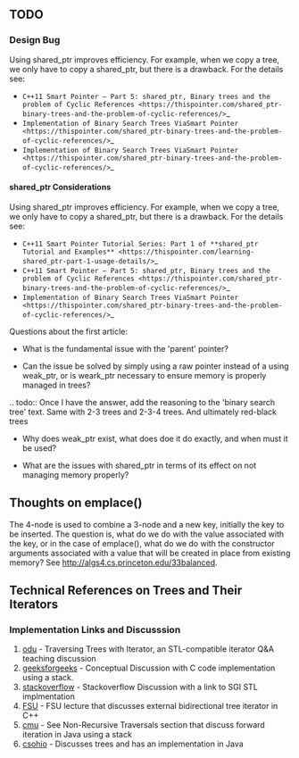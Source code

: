 ## TODO

### Design Bug

Using shared\_ptr<Node> improves efficiency. For example, when we copy a tree, we only have to copy a shared\_ptr, but there is a drawback. For the details see:

* `C++11 Smart Pointer – Part 5: shared_ptr, Binary trees and the problem of Cyclic References <https://thispointer.com/shared_ptr-binary-trees-and-the-problem-of-cyclic-references/>`_
* `Implementation of Binary Search Trees ViaSmart Pointer <https://thispointer.com/shared_ptr-binary-trees-and-the-problem-of-cyclic-references/>`_
* `Implementation of Binary Search Trees ViaSmart Pointer <https://thispointer.com/shared_ptr-binary-trees-and-the-problem-of-cyclic-references/>`_

#### shared\_ptr Considerations

Using shared_ptr<Node> improves efficiency. For example, when we copy a tree, we only have to copy a shared_ptr, but there is a drawback. For the details see:

* `C++11 Smart Pointer Tutorial Series: Part 1 of **shared_ptr Tutorial and Examples** <https://thispointer.com/learning-shared_ptr-part-1-usage-details/>`_
* `C++11 Smart Pointer – Part 5: shared_ptr, Binary trees and the problem of Cyclic References <https://thispointer.com/shared_ptr-binary-trees-and-the-problem-of-cyclic-references/>`_
* `Implementation of Binary Search Trees ViaSmart Pointer <https://thispointer.com/shared_ptr-binary-trees-and-the-problem-of-cyclic-references/>`_

Questions about the first article:

* What is the fundamental issue with the 'parent' pointer?

* Can the issue be solved by simply using a raw pointer instead of a using weak_ptr, or is weark_ptr necessary to ensure memory is properly managed in trees? 

.. todo:: Once I have the answer, add the reasoning to the 'binary search tree' text. Same with 2-3 trees and 2-3-4 trees. And ultimately red-black trees

* Why does weak_ptr exist, what does doe it do exactly, and when must it be used?

* What are the issues with shared_ptr in terms of its effect on not managing memory properly?

## Thoughts on emplace()

The 4-node is used to combine a 3-node and a new key, initially the key to be inserted. The question is, what do we do with the value associated with the key, or in the
case of emplace(), what do we do with the constructor arguments associated with a value that will be created in place from existing memory? See http://algs4.cs.princeton.edu/33balanced. 

## Technical References on Trees and Their Iterators 

### Implementation Links and Discusssion

1. [odu] - Traversing Trees with Iterator, an STL-compatible iterator Q&A teaching discussion
2. [geeksforgeeks] - Conceptual Discussion with C code implementation using a stack.
3. [stackoverflow] - Stackoverflow Discussion with a link to SGI STL implmentation 
4. [FSU] - FSU lecture that discusses external bidirectional tree iterator in C++
5. [cmu] - See Non-Recursive Traversals section that discuss forward iteration in Java using a stack
6. [csohio] - Discusses trees and has an implementation in Java

[odu]: <https://secweb.cs.odu.edu/~zeil/cs361/web/website/Lectures/treetraversal/page/treetraversal.html> 
[geeksforgeeks]: <http://www.geeksforgeeks.org/inorder-tree-traversal-without-recursion/>
[stackoverflow]: <http://stackoverflow.com/questions/12684191/implementing-an-iterator-over-binary-or-arbitrary-tree-using-c-11>
[FSU]: <http://www.cs.fsu.edu/~lacher/courses/COP4530/lectures/binary_search_trees3/index.html?$$$slide05i.html$$$>
[cmu]: <https://www.cs.cmu.edu/~adamchik/15-121/lectures/Trees/trees.html>
[csohio]: <http://grail.cba.csuohio.edu/~matos/notes/cis-265/lecture-notes/11-26slide.pdf>

